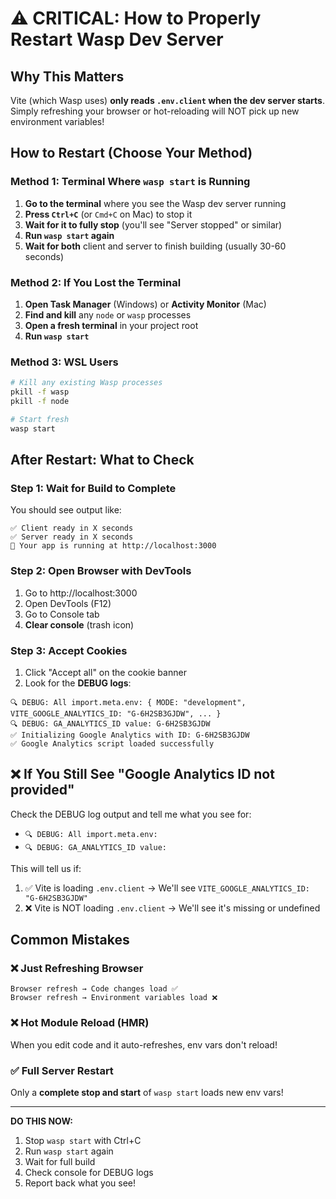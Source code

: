 # ⚠️ CRITICAL: How to Properly Restart Wasp Dev Server

## Why This Matters
Vite (which Wasp uses) **only reads `.env.client` when the dev server starts**. 
Simply refreshing your browser or hot-reloading will NOT pick up new environment variables!

## How to Restart (Choose Your Method)

### Method 1: Terminal Where `wasp start` is Running
1. **Go to the terminal** where you see the Wasp dev server running
2. **Press `Ctrl+C`** (or `Cmd+C` on Mac) to stop it
3. **Wait for it to fully stop** (you'll see "Server stopped" or similar)
4. **Run `wasp start` again**
5. **Wait for both** client and server to finish building (usually 30-60 seconds)

### Method 2: If You Lost the Terminal
1. **Open Task Manager** (Windows) or **Activity Monitor** (Mac)
2. **Find and kill** any `node` or `wasp` processes
3. **Open a fresh terminal** in your project root
4. **Run `wasp start`**

### Method 3: WSL Users
```bash
# Kill any existing Wasp processes
pkill -f wasp
pkill -f node

# Start fresh
wasp start
```

## After Restart: What to Check

### Step 1: Wait for Build to Complete
You should see output like:
```
✅ Client ready in X seconds
✅ Server ready in X seconds
🚀 Your app is running at http://localhost:3000
```

### Step 2: Open Browser with DevTools
1. Go to http://localhost:3000
2. Open DevTools (F12)
3. Go to Console tab
4. **Clear console** (trash icon)

### Step 3: Accept Cookies
1. Click "Accept all" on the cookie banner
2. Look for the **DEBUG logs**:
```
🔍 DEBUG: All import.meta.env: { MODE: "development", VITE_GOOGLE_ANALYTICS_ID: "G-6H2SB3GJDW", ... }
🔍 DEBUG: GA_ANALYTICS_ID value: G-6H2SB3GJDW
✅ Initializing Google Analytics with ID: G-6H2SB3GJDW
✅ Google Analytics script loaded successfully
```

## ❌ If You Still See "Google Analytics ID not provided"

Check the DEBUG log output and tell me what you see for:
- `🔍 DEBUG: All import.meta.env:`
- `🔍 DEBUG: GA_ANALYTICS_ID value:`

This will tell us if:
1. ✅ Vite is loading `.env.client` → We'll see `VITE_GOOGLE_ANALYTICS_ID: "G-6H2SB3GJDW"`
2. ❌ Vite is NOT loading `.env.client` → We'll see it's missing or undefined

## Common Mistakes

### ❌ Just Refreshing Browser
```
Browser refresh → Code changes load ✅
Browser refresh → Environment variables load ❌
```

### ❌ Hot Module Reload (HMR)
When you edit code and it auto-refreshes, env vars don't reload!

### ✅ Full Server Restart
Only a **complete stop and start** of `wasp start` loads new env vars!

---

**DO THIS NOW:**
1. Stop `wasp start` with Ctrl+C
2. Run `wasp start` again
3. Wait for full build
4. Check console for DEBUG logs
5. Report back what you see!

